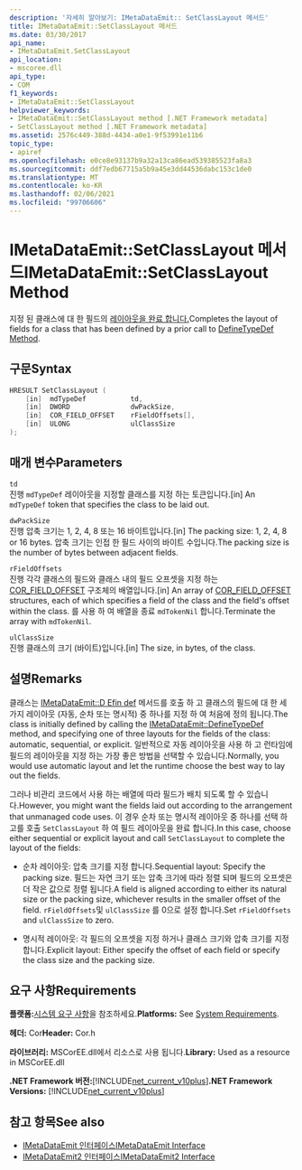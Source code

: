 ```yaml
---
description: '자세히 알아보기: IMetaDataEmit:: SetClassLayout 메서드'
title: IMetaDataEmit::SetClassLayout 메서드
ms.date: 03/30/2017
api_name:
- IMetaDataEmit.SetClassLayout
api_location:
- mscoree.dll
api_type:
- COM
f1_keywords:
- IMetaDataEmit::SetClassLayout
helpviewer_keywords:
- IMetaDataEmit::SetClassLayout method [.NET Framework metadata]
- SetClassLayout method [.NET Framework metadata]
ms.assetid: 2576c449-388d-4434-a0e1-9f53991e11b6
topic_type:
- apiref
ms.openlocfilehash: e0ce8e93137b9a32a13ca86ead539385523fa8a3
ms.sourcegitcommit: ddf7edb67715a5b9a45e3dd44536dabc153c1de0
ms.translationtype: MT
ms.contentlocale: ko-KR
ms.lasthandoff: 02/06/2021
ms.locfileid: "99706606"
---
```

# <a name="imetadataemitsetclasslayout-method"></a><span data-ttu-id="450c5-103">IMetaDataEmit::SetClassLayout 메서드</span><span class="sxs-lookup"><span data-stu-id="450c5-103">IMetaDataEmit::SetClassLayout Method</span></span>

<span data-ttu-id="450c5-104">지정 된 클래스에 대 한 필드의 [레이아웃을 완료 합니다.](imetadataemit-definetypedef-method.md)</span><span class="sxs-lookup"><span data-stu-id="450c5-104">Completes the layout of fields for a class that has been defined by a prior call to [DefineTypeDef Method](imetadataemit-definetypedef-method.md).</span></span>  
  
## <a name="syntax"></a><span data-ttu-id="450c5-105">구문</span><span class="sxs-lookup"><span data-stu-id="450c5-105">Syntax</span></span>  
  
```cpp  
HRESULT SetClassLayout (  
    [in]  mdTypeDef           td,
    [in]  DWORD               dwPackSize,
    [in]  COR_FIELD_OFFSET    rFieldOffsets[],
    [in]  ULONG               ulClassSize
);  
```  
  
## <a name="parameters"></a><span data-ttu-id="450c5-106">매개 변수</span><span class="sxs-lookup"><span data-stu-id="450c5-106">Parameters</span></span>  

 `td`  
 <span data-ttu-id="450c5-107">진행 `mdTypeDef` 레이아웃을 지정할 클래스를 지정 하는 토큰입니다.</span><span class="sxs-lookup"><span data-stu-id="450c5-107">[in] An `mdTypeDef` token that specifies the class to be laid out.</span></span>  
  
 `dwPackSize`  
 <span data-ttu-id="450c5-108">진행 압축 크기는 1, 2, 4, 8 또는 16 바이트입니다.</span><span class="sxs-lookup"><span data-stu-id="450c5-108">[in] The packing size: 1, 2, 4, 8 or 16 bytes.</span></span> <span data-ttu-id="450c5-109">압축 크기는 인접 한 필드 사이의 바이트 수입니다.</span><span class="sxs-lookup"><span data-stu-id="450c5-109">The packing size is the number of bytes between adjacent fields.</span></span>  
  
 `rFieldOffsets`  
 <span data-ttu-id="450c5-110">진행 각각 클래스의 필드와 클래스 내의 필드 오프셋을 지정 하는 [COR_FIELD_OFFSET](cor-field-offset-structure.md) 구조체의 배열입니다.</span><span class="sxs-lookup"><span data-stu-id="450c5-110">[in] An array of [COR_FIELD_OFFSET](cor-field-offset-structure.md) structures, each of which specifies a field of the class and the field's offset within the class.</span></span> <span data-ttu-id="450c5-111">를 사용 하 여 배열을 종료 `mdTokenNil` 합니다.</span><span class="sxs-lookup"><span data-stu-id="450c5-111">Terminate the array with `mdTokenNil`.</span></span>  
  
 `ulClassSize`  
 <span data-ttu-id="450c5-112">진행 클래스의 크기 (바이트)입니다.</span><span class="sxs-lookup"><span data-stu-id="450c5-112">[in] The size, in bytes, of the class.</span></span>  
  
## <a name="remarks"></a><span data-ttu-id="450c5-113">설명</span><span class="sxs-lookup"><span data-stu-id="450c5-113">Remarks</span></span>  

 <span data-ttu-id="450c5-114">클래스는 [IMetaDataEmit::D Efin def](imetadataemit-definetypedef-method.md) 메서드를 호출 하 고 클래스의 필드에 대 한 세 가지 레이아웃 (자동, 순차 또는 명시적) 중 하나를 지정 하 여 처음에 정의 됩니다.</span><span class="sxs-lookup"><span data-stu-id="450c5-114">The class is initially defined by calling the [IMetaDataEmit::DefineTypeDef](imetadataemit-definetypedef-method.md) method, and specifying one of three layouts for the fields of the class: automatic, sequential, or explicit.</span></span> <span data-ttu-id="450c5-115">일반적으로 자동 레이아웃을 사용 하 고 런타임에 필드의 레이아웃을 지정 하는 가장 좋은 방법을 선택할 수 있습니다.</span><span class="sxs-lookup"><span data-stu-id="450c5-115">Normally, you would use automatic layout and let the runtime choose the best way to lay out the fields.</span></span>  
  
 <span data-ttu-id="450c5-116">그러나 비관리 코드에서 사용 하는 배열에 따라 필드가 배치 되도록 할 수 있습니다.</span><span class="sxs-lookup"><span data-stu-id="450c5-116">However, you might want the fields laid out according to the arrangement that unmanaged code uses.</span></span> <span data-ttu-id="450c5-117">이 경우 순차 또는 명시적 레이아웃 중 하나를 선택 하 고를 호출 `SetClassLayout` 하 여 필드 레이아웃을 완료 합니다.</span><span class="sxs-lookup"><span data-stu-id="450c5-117">In this case, choose either sequential or explicit layout and call `SetClassLayout` to complete the layout of the fields:</span></span>  
  
- <span data-ttu-id="450c5-118">순차 레이아웃: 압축 크기를 지정 합니다.</span><span class="sxs-lookup"><span data-stu-id="450c5-118">Sequential layout: Specify the packing size.</span></span> <span data-ttu-id="450c5-119">필드는 자연 크기 또는 압축 크기에 따라 정렬 되며 필드의 오프셋은 더 작은 값으로 정렬 됩니다.</span><span class="sxs-lookup"><span data-stu-id="450c5-119">A field is aligned according to either its natural size or the packing size, whichever results in the smaller offset of the field.</span></span> <span data-ttu-id="450c5-120">`rFieldOffsets`및 `ulClassSize` 를 0으로 설정 합니다.</span><span class="sxs-lookup"><span data-stu-id="450c5-120">Set `rFieldOffsets` and `ulClassSize` to zero.</span></span>  
  
- <span data-ttu-id="450c5-121">명시적 레이아웃: 각 필드의 오프셋을 지정 하거나 클래스 크기와 압축 크기를 지정 합니다.</span><span class="sxs-lookup"><span data-stu-id="450c5-121">Explicit layout: Either specify the offset of each field or specify the class size and the packing size.</span></span>  
  
## <a name="requirements"></a><span data-ttu-id="450c5-122">요구 사항</span><span class="sxs-lookup"><span data-stu-id="450c5-122">Requirements</span></span>  

 <span data-ttu-id="450c5-123">**플랫폼:**[시스템 요구 사항](../../get-started/system-requirements.md)을 참조하세요.</span><span class="sxs-lookup"><span data-stu-id="450c5-123">**Platforms:** See [System Requirements](../../get-started/system-requirements.md).</span></span>  
  
 <span data-ttu-id="450c5-124">**헤더:** Cor</span><span class="sxs-lookup"><span data-stu-id="450c5-124">**Header:** Cor.h</span></span>  
  
 <span data-ttu-id="450c5-125">**라이브러리:** MSCorEE.dll에서 리소스로 사용 됩니다.</span><span class="sxs-lookup"><span data-stu-id="450c5-125">**Library:** Used as a resource in MSCorEE.dll</span></span>  
  
 <span data-ttu-id="450c5-126">**.NET Framework 버전:**[!INCLUDE[net_current_v10plus](../../../../includes/net-current-v10plus-md.md)]</span><span class="sxs-lookup"><span data-stu-id="450c5-126">**.NET Framework Versions:** [!INCLUDE[net_current_v10plus](../../../../includes/net-current-v10plus-md.md)]</span></span>  
  
## <a name="see-also"></a><span data-ttu-id="450c5-127">참고 항목</span><span class="sxs-lookup"><span data-stu-id="450c5-127">See also</span></span>

- [<span data-ttu-id="450c5-128">IMetaDataEmit 인터페이스</span><span class="sxs-lookup"><span data-stu-id="450c5-128">IMetaDataEmit Interface</span></span>](imetadataemit-interface.md)
- [<span data-ttu-id="450c5-129">IMetaDataEmit2 인터페이스</span><span class="sxs-lookup"><span data-stu-id="450c5-129">IMetaDataEmit2 Interface</span></span>](imetadataemit2-interface.md)
